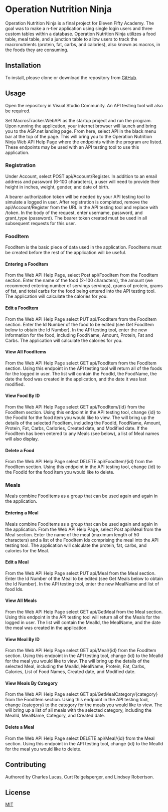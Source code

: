 # Operation Nutrition Ninja

Operation Nutrition Ninja is a final project for Eleven Fifty Academy. The goal was to make a n-tier application using single login users and three custom tables within a database. Operation Nutrition Ninja utilizes a food table, meal table, and a junction table to allow users to track the macronutrients (protein, fat, carbs, and calories), also known as macros, in the foods they are consuming.

## Installation
To install, please clone or download the repository from [GitHub]( https://github.com/CurtRoss/MacrosTracker).


## Usage

Open the repository in Visual Studio Community. An API testing tool will also be required.

Set MacrosTracker.WebAPI as the startup project and run the program. Upon running the application, your internet browser will launch and bring you to the ASP.net landing page. From here, select API in the black menu bar at the top of the page. This will bring you to the Operation Nutrition Ninja Web API Help Page where the endpoints within the program are listed. These endpoints may be used with an API testing tool to use this application.

### Registration

Under Account, select POST api/Account/Register. In addition to an email address and password (6-100 characters), a user will need to provide their height in inches, weight, gender, and date of birth.

A bearer authorization token will be needed by your API testing tool to simulate a logged in user. After registration is completed, remove the api/Account/Register from the URL in the API testing tool and replace with /token. In the body of the request, enter username, password, and grant_type (password). The bearer token created must be used in all subsequent requests for this user.

### FoodItem
FoodItem is the basic piece of data used in the application. FoodItems must be created before the rest of the application will be useful. 


#### Entering a FoodItem

From the Web API Help Page, select Post api/FoodItem from the FoodItem section. Enter the name of the food (2-100 characters), the amount (we recommend entering number of servings servings), grams of protein, grams of fat, and total carbs for the food being entered into the API testing tool. The application will calculate the calories for you.

#### Edit a FoodItem

From the Web API Help Page select PUT api/FoodItem from the FoodItem section.  Enter the Id Number of the food to be edited (see Get FoodItem below to obtain the Id Number). In the API testing tool, enter the new information for the food, including FoodName, Amount, Protein, Fat and Carbs.  The application will calculate the calories for you.

#### View All FoodItems

From the Web API Help Page select GET api/FoodItem from the FoodItem section.  Using this endpoint in the API testing tool will return all of the foods for the logged in user. The list will contain the FoodId, the FoodName, the date the food was created in the application, and the date it was last modified.

#### View Food By ID

From the Web API Help Page select GET api/FoodItem/{id} from the FoodItem section.  Using this endpoint in the API testing tool, change {id} to the FoodId for the food item you would like to view. The will bring up the details of the selected FoodItem, including the FoodId, FoodName, Amount, Protein, Fat, Carbs, Carlories, Created date, and Modified date. If the FoodItem has been entered to any Meals (see below), a list of Meal names will also display.

#### Delete a Food

From the Web API Help Page select DELETE api/FoodItem/{id} from the FoodItem section.  Using this endpoint in the API testing tool, change {id} to the FoodId for the food item you would like to delete. 

### Meals

Meals combine FoodItems as a group that can be used again and again in the application.

#### Entering a Meal

Meals combine FoodItems as a group that can be used again and again in the application. From the Web API Help Page, select Post api/Meal from the Meal section. Enter the name of the meal (maximum length of 50 characters) and a list of the FoodItem Ids comprising the meal into the API testing tool. The application will calculate the protein, fat, carbs, and calories for the Meal.

#### Edit a Meal

From the Web API Help Page select PUT api/Meal from the Meal section.  Enter the Id Number of the Meal to be edited (see Get Meals below to obtain the Id Number). In the API testing tool, enter the new MealName and list of food Ids.  

#### View All Meals

From the Web API Help Page select GET api/GetMeal from the Meal section.  Using this endpoint in the API testing tool will return all of the Meals for the logged in user. The list will contain the MealId, the MealName, and the date the meal was created in the application.

#### View Meal By ID

From the Web API Help Page select GET api/Meal/{id} from the FoodItem section.  Using this endpoint in the API testing tool, change {id} to the MealId for the meal you would like to view. The will bring up the details of the selected Meal, including the MealId, MealName, Protein, Fat, Carbs, Calories, List of Food Names, Created date, and Modified date.

#### View Meals By Category

From the Web API Help Page select GET api/GetMealCategory/{category} from the FoodItem section.  Using this endpoint in the API testing tool, change {category} to the category for the meals you would like to view. The will bring up a list of all meals with the selected category, including the MealId, MealName, Category, and Created date.

#### Delete a Meal

From the Web API Help Page select DELETE api/Meal/{id} from the Meal section.  Using this endpoint in the API testing tool, change {id} to the MealId for the meal you would like to delete. 


## Contributing
Authored by Charles Lucas, Curt Reigelsperger, and Lindsey Robertson.

## License

[MIT](https://github.com/CurtRoss/MacrosTracker/blob/main/license.txt)